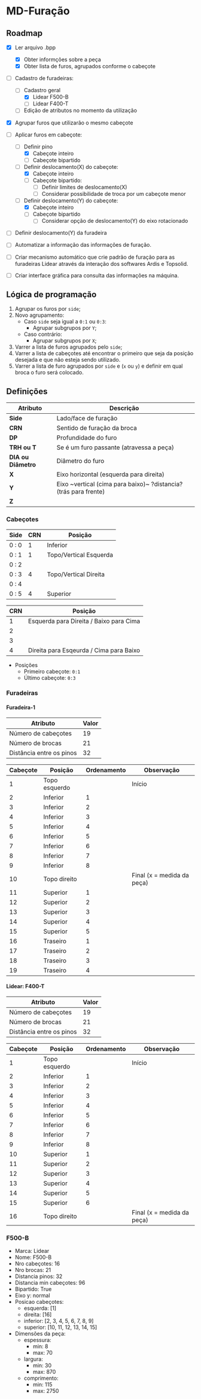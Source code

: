 # MD-Furação


## Roadmap
- [x] Ler arquivo .bpp
	- [x] Obter informções sobre a peça
	- [x] Obter lista de furos, agrupados conforme o cabeçote
- [ ] Cadastro de furadeiras:
	- [ ] Cadastro geral
		- [x] Lidear F500-B
		- [ ] Lidear F400-T
	- [ ] Edição de atributos no momento da utilização
- [x] Agrupar furos que utilizarão o mesmo cabeçote
- [ ] Aplicar furos em cabeçote:
	- [ ] Definir pino
		- [x] Cabeçote inteiro
		- [ ] Cabeçote bipartido
	- [ ] Definir deslocamento(X) do cabeçote:
		- [x] Cabeçote inteiro
		- [ ] Cabeçote bipartido:
			- [ ] Definir limites de deslocamento(X)
			- [ ] Considerar possibilidade de troca por um cabeçote menor
	- [ ] Definir deslocamento(Y) do cabeçote:
		- [x] Cabeçote inteiro
		- [ ] Cabeçote bipartido
			- [ ] Considerar opção de deslocamento(Y) do eixo rotacionado
- [ ] Definir deslocamento(Y) da furadeira
- [ ] Automatizar a informação das informações de furação.
- [ ] Criar mecanismo automático que crie padrão de furação para as furadeiras Lidear através da interação dos softwares Ardis e Topsolid.
- [ ] Criar interface gráfica para consulta das informações na máquina.


## Lógica de programação

1. Agrupar os furos por `side`;
2. Novo agrupamento:
	- Caso `side` seja igual a `0:1` ou `0:3`:
		- Agrupar subgrupos por `Y`;
	- Caso contrário:
		- Agrupar subgrupos por `X`;
3. Varrer a lista de furos agrupados pelo `side`;
4. Varrer a lista de cabeçotes até encontrar o primeiro que seja da posição desejada e que não esteja sendo utilizado.
5. Varrer a lista de furo agrupados por `side` e (`x` ou `y`) e definir em qual broca o furo será colocado.


## Definições

| Atributo			 	| Descrição									|
|----------------------	|------------------------------------------	|
| **Side**				| Lado/face de furação		   				|
| **CRN**			 	| Sentido de furação da broca			   	|
| **DP**			   	| Profundidade do furo					 	|
| **TRH ou T**		 	| Se é um furo passante (atravessa a peça) 	|
| **DIA ou Diâmetro**   | Diâmetro do furo							|
| **X**					| Eixo horizontal (esquerda para direita)  	|
| **Y**					| Eixo ~vertical (cima para baixo)~	?distancia? (trás para frente)		|
| **Z**					|										 	|


### Cabeçotes

| Side  | CRN	| Posição		  			|
|------	|------	|--------------------------	|
| 0 : 0 | 1		| Inferior 					|
| 0 : 1 | 1	 	| Topo/Vertical Esquerda	|
| 0 : 2 | 	 	|				  			|
| 0 : 3 | 4	 	| Topo/Vertical Direita	 	|
| 0 : 4 | 	 	|						   	|
| 0 : 5 | 4	 	| Superior					|

| CRN   | Posição		  							|
|------ |------------------------------------------	|
| 1		| Esquerda para Direita / Baixo para Cima	|
| 2		| 											|
| 3		| 											|
| 4		| Direita para Esqeurda / Cima para Baixo 	|

- Posições
	- Primeiro cabeçote: `0:1`
	- Último cabeçote: `0:3`


### Furadeiras

#### Furadeira-1

| Atributo					| Valor	|
|--------------------------	|------	|
| Número de cabeçotes		| 19	|
| Número de brocas			| 21	|
| Distância entre os pinos	| 32	|

| Cabeçote  | Posição 	    | Ordenamento 	| Observação 					|
|---------- |-------------- |-------------- |------------------------------ |
| 1		 	| Topo esquerdo	| 				| Início						|
| 2			| Inferior  	| 1				|								|
| 3			| Inferior  	| 2				|								|
| 4		 	| Inferior  	| 3				|								|
| 5			| Inferior  	| 4				|								|
| 6			| Inferior  	| 5				|								|
| 7		 	| Inferior  	| 6				|								|
| 8		 	| Inferior  	| 7				|								|
| 9		 	| Inferior	    | 8				|								|
| 10		| Topo direito  | 				| Final (x = medida da peça)	|
| 11		| Superior  	| 1			 	|								|
| 12		| Superior  	| 2		 		|								|
| 13		| Superior  	| 3			 	|								|
| 14		| Superior  	| 4		 		|								|
| 15		| Superior  	| 5		 		|								|
| 16		| Traseiro  	| 1		 		|								|
| 17		| Traseiro  	| 2		 		|								|
| 18		| Traseiro	    | 3		 		|								|
| 19		| Traseiro  	| 4		 		|								|

#### Lidear: F400-T

| Atributo					| Valor	|
|--------------------------	|------	|
| Número de cabeçotes		| 19	|
| Número de brocas			| 21	|
| Distância entre os pinos	| 32	|

| Cabeçote  | Posição 	    | Ordenamento 	| Observação 					|
|---------- |-------------- |-------------- |------------------------------ |
| 1		 	| Topo esquerdo	| 				| Início						|
| 2			| Inferior  	| 1				|								|
| 3			| Inferior  	| 2				|								|
| 4		 	| Inferior  	| 3				|								|
| 5			| Inferior  	| 4				|								|
| 6			| Inferior  	| 5				|								|
| 7		 	| Inferior  	| 6				|								|
| 8		 	| Inferior  	| 7				|								|
| 9		 	| Inferior	    | 8				|								|
| 10		| Superior		| 1				|								|
| 11		| Superior  	| 2			 	|								|
| 12		| Superior  	| 3		 		|								|
| 13		| Superior  	| 4			 	|								|
| 14		| Superior  	| 5		 		|								|
| 15		| Superior  	| 6		 		|								|
| 16		| Topo direito  | 				| Final (x = medida da peça)	|

### F500-B

- Marca: Lidear
- Nome: F500-B
- Nro cabeçotes: 16
- Nro brocas: 21
- Distancia pinos: 32
- Distancia min cabeçotes: 96
- Bipartido: True
- Eixo y: normal
- Posicao cabeçotes:
	- esquerda: [1]
	- direita: [16]
	- inferior: [2, 3, 4, 5, 6, 7, 8, 9]
	- superior: [10, 11, 12, 13, 14, 15]			
- Dimensões da peça:
	- espessura:
		- min: 8
		- max: 70
	- largura:
		- min: 30
		- max: 870
	- comprimento:
		- min: 115
		- max: 2750
